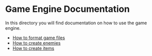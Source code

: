 # Game Engine Documentation

In this directory you will find documentation on how to use the game engine.


* [How to format game files](YamlFormat.md)
* [How to create enemies](Enemies.md)
* [How to create items](Items.md)
